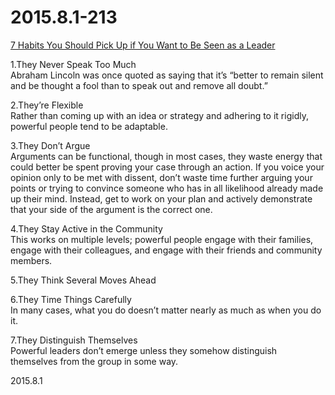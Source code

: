 2015.8.1-213
=============
[7 Habits You Should Pick Up if You Want to Be Seen as a Leader](https://www.themuse.com/advice/7-habits-you-should-pick-up-if-you-want-to-be-seen-as-a-leader)

1.They Never Speak Too Much  
Abraham Lincoln was once quoted as saying that it’s “better to remain silent and be thought a fool than to speak out and remove all doubt.” 

2.They’re Flexible  
Rather than coming up with an idea or strategy and adhering to it rigidly, powerful people tend to be adaptable.

3.They Don’t Argue  
Arguments can be functional, though in most cases, they waste energy that could better be spent proving your case through an action. If you voice your opinion only to be met with dissent, don’t waste time further arguing your points or trying to convince someone who has in all likelihood already made up their mind. Instead, get to work on your plan and actively demonstrate that your side of the argument is the correct one.

4.They Stay Active in the Community  
This works on multiple levels; powerful people engage with their families, engage with their colleagues, and engage with their friends and community members.

5.They Think Several Moves Ahead

6.They Time Things Carefully  
In many cases, what you do doesn’t matter nearly as much as when you do it. 

7.They Distinguish Themselves  
Powerful leaders don’t emerge unless they somehow distinguish themselves from the group in some way. 

2015.8.1